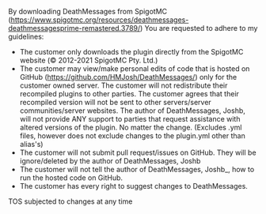By downloading DeathMessages from SpigotMC (https://www.spigotmc.org/resources/deathmessages-deathmessagesprime-remastered.3789/) You are requested to adhere to my guidelines:
- The customer only downloads the plugin directly from the SpigotMC website (© 2012-2021 SpigotMC Pty. Ltd.)
- The customer may view/make personal edits of code that is hosted on GitHub (https://github.com/HMJosh/DeathMessages/) only for the customer owned server. The customer will not redistribute their recompiled plugins to other parties. The customer agrees that their recompiled version will not be sent to other servers/server communities/server websites. The author of DeathMessages, Joshb, will not provide ANY support to parties that request assistance with altered versions of the plugin. No matter the change. (Excludes .yml files, however does not exclude changes to the plugin.yml other than alias's)
- The customer will not submit pull request/issues on GitHub. They will be ignore/deleted by the author of DeathMessages, Joshb
- The customer will not tell the author of DeathMessages, Joshb_, how to run the hosted code on GitHub.
- The customer has every right to suggest changes to DeathMessages.

TOS subjected to changes at any time
